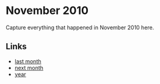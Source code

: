 # November 2010

Capture everything that happened in November 2010 here.

## Links
- [last month](calendar/months/2010-10.md)
- [next month](calendar/months/2010-12.md)
- [year](calendar/years/2010.md)